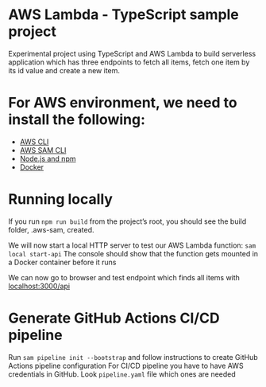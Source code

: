 # AWS Lambda - TypeScript sample project

Experimental project using TypeScript and AWS Lambda to build serverless application which has three endpoints 
to fetch all items, fetch one item by its id value and create a new item. 

# For AWS environment, we need to install the following:
 - [AWS CLI](https://docs.aws.amazon.com/cli/latest/userguide/getting-started-install.html)
 - [AWS SAM CLI](https://docs.aws.amazon.com/serverless-application-model/latest/developerguide/install-sam-cli.html)
 - [Node.js and npm](https://docs.npmjs.com/downloading-and-installing-node-js-and-npm)
 - [Docker](https://docs.docker.com/engine/install/)

# Running locally

If you run `npm run build` from the project’s root, you should see the build folder, .aws-sam, created.

We will now start a local HTTP server to test our AWS Lambda function:
`sam local start-api`
The console should show that the function gets mounted in a Docker container before it runs

We can now go to browser and test endpoint which finds all items with [localhost:3000/api](localhost:3000/api)

# Generate GitHub Actions CI/CD pipeline

Run `sam pipeline init --bootstrap` and follow instructions to create GitHub Actions pipeline configuration
For CI/CD pipeline you have to have AWS credentials in GitHub. Look `pipeline.yaml` file which ones are needed
